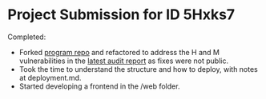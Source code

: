 # Project Submission for ID 5Hxks7

Completed:
- Forked [program repo](https://github.com/code-423n4/2025-01-pump-science.git) and refactored to address the H and M vulnerabilities in the [latest audit report](https://code4rena.com/reports/2025-01-pump-science) as fixes were not public.
- Took the time to understand the structure and how to deploy, with notes at deployment.md.
- Started developing a frontend in the /web folder.
